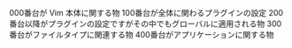 000番台が Vim 本体に関する物
100番台が全体に関わるプラグインの設定
200番台以降がプラグインの設定ですがその中でもグローバルに適用される物
300番台がファイルタイプに関連する物
400番台がアプリケーションに関する物
